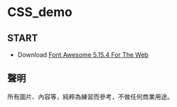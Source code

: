 # CSS_demo

## START
* Download [Font Awesome 5.15.4 For The Web](https://fontawesome.com/v5/download)

## 聲明
所有圖片、內容等，純粹為練習而參考，不做任何商業用途。
